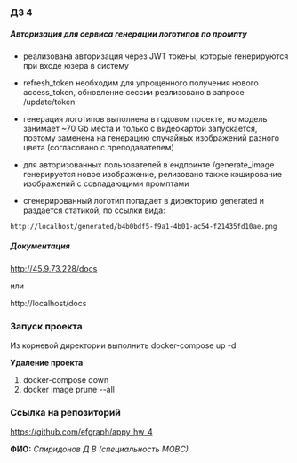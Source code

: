 ### ДЗ 4


##### Авторизация для сервиса генерации логотипов по промпту

* реализована авторизация через JWT токены, которые генерируются при входе юзера в систему

* refresh_token необходим для упрощенного получения нового access_token, обновление сессии реализовано в запросе /update/token

* генерация логотипов выполнена в годовом проекте, но модель занимает ~70 Gb места и только с видеокартой запускается, поэтому заменена на генерацию случайных изображений разного цвета
(согласовано с преподавателем)

* для авторизованных пользователей в ендпоинте /generate_image генерируется новое изображение, релизовано также кэширование изображений с совпадающими промптами

* сгенерированный логотип попадает в директорию generated и раздается статикой, по ссылки вида:
```
http://localhost/generated/b4b0bdf5-f9a1-4b01-ac54-f21435fd10ae.png
```

##### Документация

http://45.9.73.228/docs

или  

http://localhost/docs


### Запуск проекта 

Из корневой директории выполнить docker-compose up -d

**Удаление проекта**

1. docker-compose down
2. docker image prune --all

### Ссылка на репозиторий

https://github.com/efgraph/appy_hw_4

__ФИО:__ _Спиридонов Д В (специальность МОВС)_



